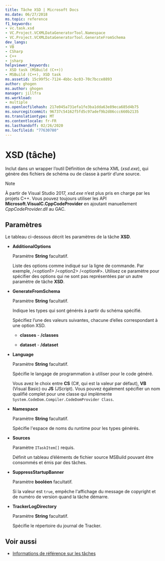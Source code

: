 ```yaml
---
title: Tâche XSD | Microsoft Docs
ms.date: 06/27/2018
ms.topic: reference
f1_keywords:
- vc.task.xsd
- VC.Project.VCXMLDataGeneratorTool.Namespace
- VC.Project.VCXMLDataGeneratorTool.GenerateFromSchema
dev_langs:
- VB
- CSharp
- C++
- jsharp
helpviewer_keywords:
- XSD task (MSBuild (C++))
- MSBuild (C++), XSD task
ms.assetid: 15c99f5c-7124-4bbc-bc03-70c7bcce8893
author: ghogen
ms.author: ghogen
manager: jillfra
ms.workload:
- multiple
ms.openlocfilehash: 217e045a731efa1fe3ba1dda63e89eca685d4b75
ms.sourcegitcommit: 96737c54162f5fd5c97adef9b2d86ccc660b2135
ms.translationtype: MT
ms.contentlocale: fr-FR
ms.lasthandoff: 02/26/2020
ms.locfileid: "77630780"
---
```

# <a name="xsd-task"></a>XSD (tâche)

Inclut dans un wrapper l’outil Définition de schéma XML (*xsd.exe*), qui génère des fichiers de schéma ou de classe à partir d’une source.

> [!NOTE]
> À partir de Visual Studio 2017, *xsd.exe* n’est plus pris en charge par les projets C++. Vous pouvez toujours utiliser les API **Microsoft.VisualC.CppCodeProvider** en ajoutant manuellement *CppCodeProvider.dll* au GAC.

## <a name="parameters"></a>Paramètres

 Le tableau ci-dessous décrit les paramètres de la tâche **XSD**.

- **AdditionalOptions**

     Paramètre **String** facultatif.

     Liste des options comme indiqué sur la ligne de commande. Par exemple, /\<option1> /\<option2> /\<option#>. Utilisez ce paramètre pour spécifier des options qui ne sont pas représentées par un autre paramètre de tâche **XSD**.

- **GenerateFromSchema**

  Paramètre **String** facultatif.

  Indique les types qui sont générés à partir du schéma spécifié.

  Spécifiez l’une des valeurs suivantes, chacune d’elles correspondant à une option XSD.

  - **classes** -  **/classes**

  - **dataset** -  **/dataset**

- **Language**

     Paramètre **String** facultatif.

     Spécifie le langage de programmation à utiliser pour le code généré.

     Vous avez le choix entre **CS** (C#, qui est la valeur par défaut), **VB** (Visual Basic) ou **JS** (JScript). Vous pouvez également spécifier un nom qualifié complet pour une classe qui implémente `System.CodeDom.Compiler.CodeDomProvider Class`.

- **Namespace**

     Paramètre **String** facultatif.

     Spécifie l'espace de noms du runtime pour les types générés.

- **Sources**

     Paramètre `ITaskItem[]` requis.

     Définit un tableau d’éléments de fichier source MSBuild pouvant être consommés et émis par des tâches.

- **SuppressStartupBanner**

     Paramètre **booléen** facultatif.

     Si la valeur est `true`, empêche l'affichage du message de copyright et de numéro de version quand la tâche démarre.

- **TrackerLogDirectory**

     Paramètre **String** facultatif.

     Spécifie le répertoire du journal de Tracker.

## <a name="see-also"></a>Voir aussi

- [Informations de référence sur les tâches](../msbuild/msbuild-task-reference.md)
